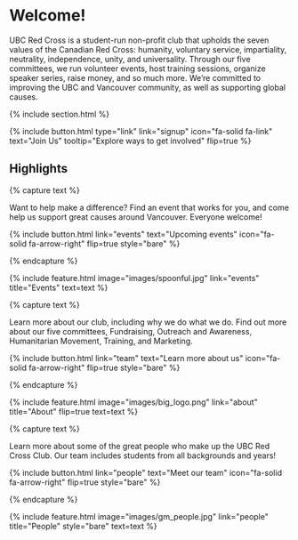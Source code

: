 ---
---

# Welcome!

UBC Red Cross is a student-run non-profit club that upholds the seven values of the Canadian Red Cross: humanity, voluntary service, impartiality, neutrality, independence, unity, and universality. Through our five committees, we run volunteer events, host training sessions, organize speaker series, raise money, and so much more. We’re committed to improving the UBC and Vancouver community, as well as supporting global causes. 

{% include section.html %}

{%
  include button.html
  type="link"
  link="signup"
  icon="fa-solid fa-link"
  text="Join Us"
  tooltip="Explore ways to get involved"
  flip=true
%}

## Highlights

{% capture text %}

Want to help make a difference? Find an event that works for you, and come help us support great causes around Vancouver. Everyone welcome!

{%
  include button.html
  link="events"
  text="Upcoming events"
  icon="fa-solid fa-arrow-right"
  flip=true
  style="bare"
%}

{% endcapture %}

{%
  include feature.html
  image="images/spoonful.jpg"
  link="events"
  title="Events"
  text=text
%}

{% capture text %}

Learn more about our club, including why we do what we do. Find out more about our five committees, Fundraising, Outreach and Awareness, Humanitarian Movement, Training, and Marketing.

{%
  include button.html
  link="team"
  text="Learn more about us"
  icon="fa-solid fa-arrow-right"
  flip=true
  style="bare"
%}

{% endcapture %}

{%
  include feature.html
  image="images/big_logo.png"
  link="about"
  title="About"
  flip=true
  text=text
%}

{% capture text %}

Learn more about some of the great people who make up the UBC Red Cross Club. Our team includes students from all backgrounds and years!

{%
  include button.html
  link="people"
  text="Meet our team"
  icon="fa-solid fa-arrow-right"
  flip=true
  style="bare"
%}

{% endcapture %}

{%
  include feature.html
  image="images/gm_people.jpg"
  link="people"
  title="People"
  style="bare"
  text=text
%}



